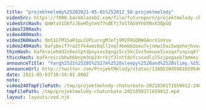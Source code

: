 ```yaml
---
title: "projektmelody%25202021-05-01%252012_58-projektmelody"
videoSrc: https://f000.backblazeb2.com/file/futureporn/projektmelody-chaturbate-2021-05-01.mp4
videoSrcHash: QmWtuV1SbfzJEwH5ytmV77n8Efj7oSTAG9YhUYNxX3QpGQ
video720Hash: 
video480Hash: 
video360Hash: QmS1GTM1SaR1pLCUPLurcgMJeTj9M2FRGQDWGAnrX1nVxe
video240Hash: bafybeif7ra2tfk4wmzbqll3xql4bmbm2oeu7xjnmwi5ai5wqohejhvwzii?filename=projektmelody-chaturbate-20210501T165901Z-240p.mp4
thinHash: bafkreiehdd3z6eolptdpxyixs5gvgi5cs5kc2vzfweuue5ixsqxfsnysq4?filename=20210501T165901Z_thin.jpg
thiccHash: bafkreicibhwh6bnym3np24rrkjf3lnttdnfcvxxdlsl5vjpogaxb7ammei?filename=20210501T165901Z_thicc.jpg
announceTitle: "Yarg%2521%2520I%2527m%2520sleepy%2520and%2520slimy.%2520Lets%2520start%2520the%2520day%2521"
announceUrl: http://twitter.com/ProjektMelody/status/1388538459816595463
date: 2021-05-01T16:59:01.000Z
note: 
video240TmpFilePath: /tmp/projektmelody-chaturbate-20210501T165901Z-240p.mp4
tmpFilePath: /tmp/projektmelody-chaturbate-20210501T165901Z.mp4
layout: layouts/vod.njk
---
```

